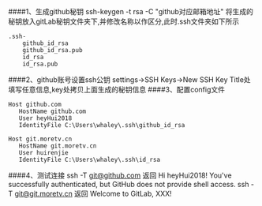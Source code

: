 ####1、生成github秘钥
ssh-keygen -t rsa -C "github对应邮箱地址"
将生成的秘钥放入gitLab秘钥文件夹下,并修改名称以作区分,此时.ssh文件夹如下所示
```
.ssh-
    github_id_rsa
    github_id_rsa.pub
    id_rsa
    id_rsa.pub
```
####2、github账号设置ssh公钥
settings->SSH Keys->New SSH Key
Title处填写任意信息,key处拷贝上面生成的秘钥信息
####3、配置config文件
```
Host github.com
   HostName github.com
   User heyHui2018
   IdentityFile C:\Users\whaley\.ssh\github_id_rsa
   
Host git.moretv.cn
   HostName git.moretv.cn
   User huirenjie
   IdentityFile C:\Users\whaley\.ssh\id_rsa
```
####4、测试连接
ssh -T git@github.com
返回 Hi heyHui2018! You've successfully authenticated, but GitHub does not provide shell access.
ssh -T git@git.moretv.cn
返回 Welcome to GitLab, XXX!